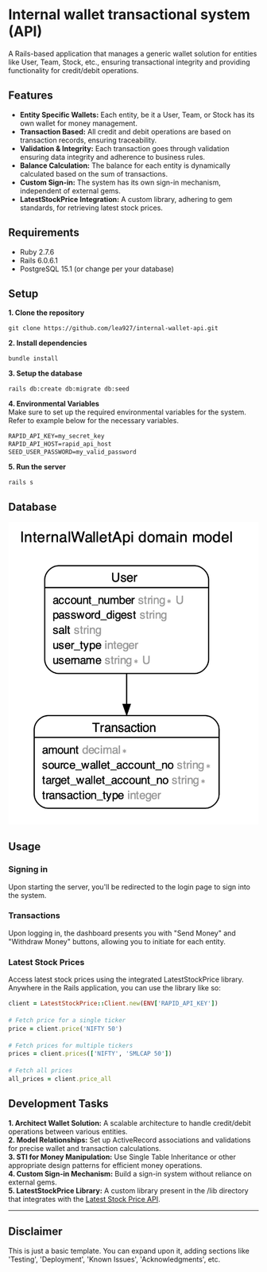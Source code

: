 # Internal wallet transactional system (API)

A Rails-based application that manages a generic wallet solution for entities like User, Team, Stock, etc., ensuring transactional integrity and providing functionality for credit/debit operations.

## Features

* __Entity Specific Wallets:__ Each entity, be it a User, Team, or Stock has its own wallet for money management.
* __Transaction Based:__ All credit and debit operations are based on transaction records, ensuring traceability.
* __Validation & Integrity:__ Each transaction goes through validation ensuring data integrity and adherence to business rules.
* __Balance Calculation:__ The balance for each entity is dynamically calculated based on the sum of transactions.
* __Custom Sign-in:__ The system has its own sign-in mechanism, independent of external gems.
* __LatestStockPrice Integration:__ A custom library, adhering to gem standards, for retrieving latest stock prices.

## Requirements
* Ruby 2.7.6
* Rails 6.0.6.1
* PostgreSQL 15.1 (or change per your database)

## Setup
__1. Clone the repository__
```
git clone https://github.com/lea927/internal-wallet-api.git
```
__2. Install dependencies__
```
bundle install
```
__3. Setup the database__
```
rails db:create db:migrate db:seed
```
__4. Environmental Variables__  
Make sure to set up the required environmental variables for the system. Refer to example below for the necessary variables.
```
RAPID_API_KEY=my_secret_key
RAPID_API_HOST=rapid_api_host
SEED_USER_PASSWORD=my_valid_password
```
__5. Run the server__
```
rails s
```

## Database
![ERD](app/assets/erd.png)

## Usage
### Signing in
Upon starting the server, you'll be redirected to the login page to sign into the system.
### Transactions
Upon logging in, the dashboard presents you with "Send Money" and "Withdraw Money" buttons, allowing you to initiate for each entity.
### Latest Stock Prices
Access latest stock prices using the integrated LatestStockPrice library. Anywhere in the Rails application, you can use the library like so: 
```ruby
client = LatestStockPrice::Client.new(ENV['RAPID_API_KEY'])

# Fetch price for a single ticker
price = client.price('NIFTY 50')

# Fetch prices for multiple tickers
prices = client.prices(['NIFTY', 'SMLCAP 50'])

# Fetch all prices
all_prices = client.price_all
```

## Development Tasks
__1. Architect Wallet Solution:__ A scalable architecture to handle credit/debit operations between various entities.  
__2. Model Relationships:__ Set up ActiveRecord associations and validations for precise wallet and transaction calculations.  
__3. STI for Money Manipulation:__ Use Single Table Inheritance or other appropriate design patterns for efficient money operations.  
__4. Custom Sign-in Mechanism:__ Build a sign-in system without reliance on external gems.  
__5. LatestStockPrice Library:__ A custom library present in the /lib directory that integrates with the [Latest Stock Price API](https://rapidapi.com/suneetk92/api/latest-stock-price).

---
## Disclaimer
This is just a basic template. You can expand upon it, adding sections like 'Testing', 'Deployment', 'Known Issues', 'Acknowledgments', etc.
